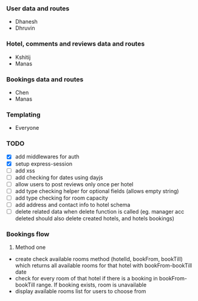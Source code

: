 ### User data and routes

- Dhanesh
- Dhruvin

### Hotel, comments and reviews data and routes

- Kshitij
- Manas

### Bookings data and routes

- Chen
- Manas

### Templating

- Everyone

### TODO

- [x] add middlewares for auth
- [x] setup express-session
- [ ] add xss
- [ ] add checking for dates using dayjs
- [ ] allow users to post reviews only once per hotel
- [ ] add type checking helper for optional fields (allows empty string)
- [ ] add type checking for room capacity
- [ ] add address and contact info to hotel schema
- [ ] delete related data when delete function is called (eg. manager acc deleted should also delete created hotels, and hotels bookings)

### Bookings flow

1. Method one

- create check available rooms method (hotelId, bookFrom, bookTill) which returns all available rooms for that hotel with bookFrom-bookTill date
- check for every room of that hotel if there is a booking in bookFrom-bookTill range. If booking exists, room is unavailable
- display available rooms list for users to choose from
